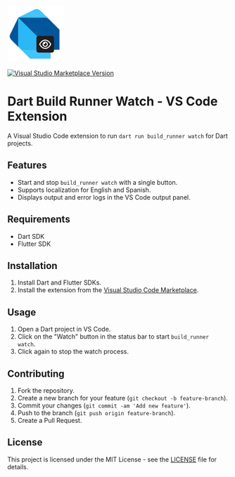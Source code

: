 ![Dart Build Runner Watch Icon](icon.png)

[![Visual Studio Marketplace Version](https://img.shields.io/visual-studio-marketplace/v/ChargerDevs.vscode-dart-build-runner-watch.svg?label=VS%20Code%20Marketplace&logo=visual-studio-code)](https://marketplace.visualstudio.com/items?itemName=ChargerDevs.vscode-dart-build-runner-watch)

# Dart Build Runner Watch - VS Code Extension

A Visual Studio Code extension to run `dart run build_runner watch` for Dart projects.

## Features

- Start and stop `build_runner watch` with a single button.
- Supports localization for English and Spanish.
- Displays output and error logs in the VS Code output panel.

## Requirements

- Dart SDK
- Flutter SDK

## Installation

1. Install Dart and Flutter SDKs.
2. Install the extension from the [Visual Studio Code Marketplace](https://marketplace.visualstudio.com/).

## Usage

1. Open a Dart project in VS Code.
2. Click on the "Watch" button in the status bar to start `build_runner watch`.
3. Click again to stop the watch process.

## Contributing

1. Fork the repository.
2. Create a new branch for your feature (`git checkout -b feature-branch`).
3. Commit your changes (`git commit -am 'Add new feature'`).
4. Push to the branch (`git push origin feature-branch`).
5. Create a Pull Request.

## License

This project is licensed under the MIT License - see the [LICENSE](LICENSE) file for details.
